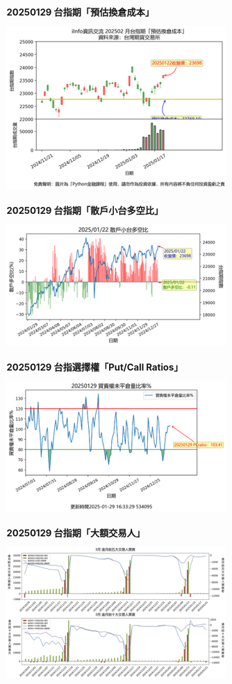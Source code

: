 ## 20250129 台指期「預估換倉成本」
![](images/txfcost.png)

## 20250129 台指期「散戶小台多空比」
![](images/bbiri.png)

## 20250129 台指選擇權「Put/Call Ratios」
![](images/pcratio.png)

## 20250129 台指期「大額交易人」
![](images/blocktrade.png)

